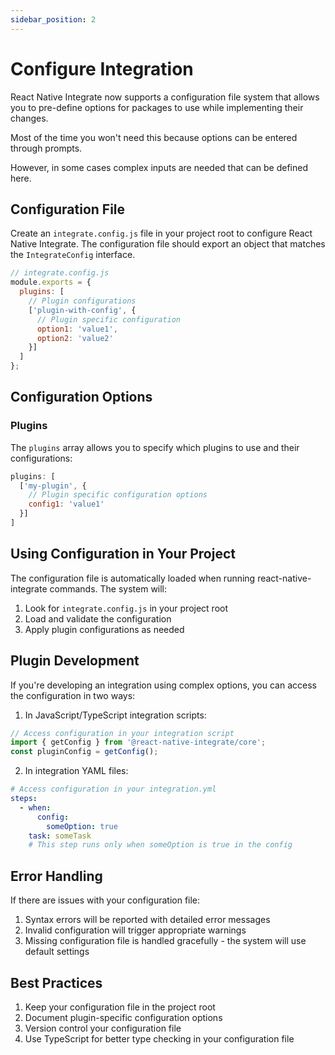 ```yaml
---
sidebar_position: 2
---
```


# Configure Integration

React Native Integrate now supports a configuration file system that allows you to pre-define options for packages to use while implementing their changes.

Most of the time you won't need this because options can be entered through prompts.

However, in some cases complex inputs are needed that can be defined here.

## Configuration File

Create an `integrate.config.js` file in your project root to configure React Native Integrate. The configuration file should export an object that matches the `IntegrateConfig` interface.

```javascript
// integrate.config.js
module.exports = {
  plugins: [
    // Plugin configurations
    ['plugin-with-config', {
      // Plugin specific configuration
      option1: 'value1',
      option2: 'value2'
    }]
  ]
};
```

## Configuration Options

### Plugins

The `plugins` array allows you to specify which plugins to use and their configurations:

```javascript
plugins: [
  ['my-plugin', {
    // Plugin specific configuration options
    config1: 'value1'
  }]
]
```

## Using Configuration in Your Project

The configuration file is automatically loaded when running react-native-integrate commands. The system will:

1. Look for `integrate.config.js` in your project root
2. Load and validate the configuration
3. Apply plugin configurations as needed

## Plugin Development

If you're developing an integration using complex options, you can access the configuration in two ways:

1. In JavaScript/TypeScript integration scripts:
```typescript
// Access configuration in your integration script
import { getConfig } from '@react-native-integrate/core';
const pluginConfig = getConfig();
```

2. In integration YAML files:
```yaml
# Access configuration in your integration.yml
steps:
  - when:
      config:
        someOption: true
    task: someTask
    # This step runs only when someOption is true in the config
```

## Error Handling

If there are issues with your configuration file:

1. Syntax errors will be reported with detailed error messages
2. Invalid configuration will trigger appropriate warnings
3. Missing configuration file is handled gracefully - the system will use default settings

## Best Practices

1. Keep your configuration file in the project root
2. Document plugin-specific configuration options
3. Version control your configuration file
4. Use TypeScript for better type checking in your configuration file
